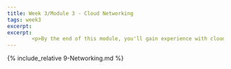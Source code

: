 ```yaml
---
title: Week 3/Module 3 - Cloud Networking
tags: week3
excerpt: 
excerpt: 
        <p>By the end of this module, you'll gain experience with cloud networking, virtual private clouds, and IP addressing.</p>
---  
```



{% include_relative 9-Networking.md %}